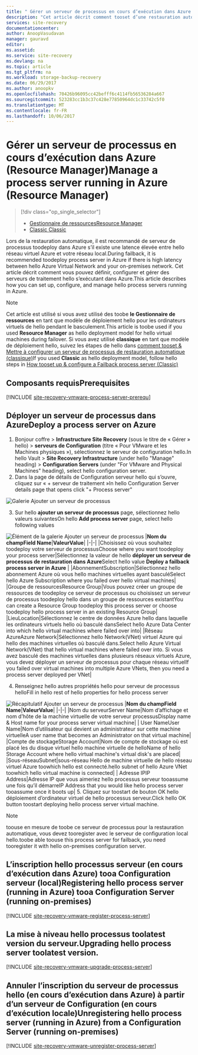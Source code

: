 ```yaml
---
title: " Gérer un serveur de processus en cours d’exécution dans Azure (Resource Manager) | Microsoft Docs"
description: "Cet article décrit comment tooset d’une restauration automatique processus serveur (Resource Manager) dans Azure."
services: site-recovery
documentationcenter: 
author: AnoopVasudavan
manager: gauravd
editor: 
ms.assetid: 
ms.service: site-recovery
ms.devlang: na
ms.topic: article
ms.tgt_pltfrm: na
ms.workload: storage-backup-recovery
ms.date: 06/29/2017
ms.author: anoopkv
ms.openlocfilehash: 70426b96095cc42befff6c4114fb56536284a667
ms.sourcegitcommit: 523283cc1b3c37c428e77850964dc1c33742c5f0
ms.translationtype: MT
ms.contentlocale: fr-FR
ms.lasthandoff: 10/06/2017
---
```

# <a name="manage-a-process-server-running-in-azure-resource-manager"></a><span data-ttu-id="8e979-103">Gérer un serveur de processus en cours d’exécution dans Azure (Resource Manager)</span><span class="sxs-lookup"><span data-stu-id="8e979-103">Manage a process server running in Azure (Resource Manager)</span></span>
> [!div class="op_single_selector"]
> * [<span data-ttu-id="8e979-104">Gestionnaire de ressources</span><span class="sxs-lookup"><span data-stu-id="8e979-104">Resource Manager</span></span>](./site-recovery-vmware-setup-azure-ps-resource-manager.md)
> * [<span data-ttu-id="8e979-105">Classic </span><span class="sxs-lookup"><span data-stu-id="8e979-105">Classic </span></span>](./site-recovery-vmware-setup-azure-ps-classic.md)

<span data-ttu-id="8e979-106">Lors de la restauration automatique, il est recommandé de serveur de processus toodeploy dans Azure s’il existe une latence élevée entre hello réseau virtuel Azure et votre réseau local.</span><span class="sxs-lookup"><span data-stu-id="8e979-106">During failback, it is recommended toodeploy process server in Azure if there is high latency between hello Azure Virtual Network and your on-premises network.</span></span> <span data-ttu-id="8e979-107">Cet article décrit comment vous pouvez définir, configurer et gérer des serveurs de traitement hello s’exécutant dans Azure.</span><span class="sxs-lookup"><span data-stu-id="8e979-107">This article describes how you can set up, configure, and manage hello process servers running in Azure.</span></span>

> [!NOTE]
> <span data-ttu-id="8e979-108">Cet article est utilisé si vous avez utilisé des toobe **le Gestionnaire de ressources** en tant que modèle de déploiement hello pour les ordinateurs virtuels de hello pendant le basculement.</span><span class="sxs-lookup"><span data-stu-id="8e979-108">This article is toobe used if you used **Resource Manager** as hello deployment model for hello virtual machines during failover.</span></span> <span data-ttu-id="8e979-109">Si vous avez utilisé **classique** en tant que modèle de déploiement hello, suivez les étapes de hello dans [comment tooset & Mettre à configurer un serveur de processus de restauration automatique (classique)](./site-recovery-vmware-setup-azure-ps-classic.md)</span><span class="sxs-lookup"><span data-stu-id="8e979-109">If you used **Classic** as hello deployment model, follow hello steps in [How tooset up & configure a Failback process server (Classic)](./site-recovery-vmware-setup-azure-ps-classic.md)</span></span>

## <a name="prerequisites"></a><span data-ttu-id="8e979-110">Composants requis</span><span class="sxs-lookup"><span data-stu-id="8e979-110">Prerequisites</span></span>

[!INCLUDE [site-recovery-vmware-process-server-prerequ](../../includes/site-recovery-vmware-azure-process-server-prereq.md)]

## <a name="deploy-a-process-server-on-azure"></a><span data-ttu-id="8e979-111">Déployer un serveur de processus dans Azure</span><span class="sxs-lookup"><span data-stu-id="8e979-111">Deploy a process server on Azure</span></span>
1. <span data-ttu-id="8e979-112">Bonjour coffre > **Infrastructure Site Recovery** (sous le titre de « Gérer » hello) > **serveurs de Configuration** (titre « Pour VMware et les Machines physiques »), sélectionnez le serveur de configuration hello.</span><span class="sxs-lookup"><span data-stu-id="8e979-112">In hello Vault > **Site Recovery Infrastructure** (under hello "Manage" heading) > **Configuration Servers** (under "For VMware and Physical Machines" heading), select hello configuration server.</span></span>
2. <span data-ttu-id="8e979-113">Dans la page de détails de Configuration serveur hello qui s’ouvre, cliquez sur « + serveur de traitement »</span><span class="sxs-lookup"><span data-stu-id="8e979-113">In hello Configuration Server details page that opens click "+ Process server"</span></span>

  ![Galerie Ajouter un serveur de processus](./media/site-recovery-vmware-setup-azure-ps-arm/add-ps.png)

3.  <span data-ttu-id="8e979-115">Sur hello **ajouter un serveur de processus** page, sélectionnez hello valeurs suivantes</span><span class="sxs-lookup"><span data-stu-id="8e979-115">On hello **Add process server** page, select hello following values</span></span>

  ![Élément de la galerie Ajouter un serveur de processus](./media/site-recovery-vmware-setup-azure-ps-arm/add-ps-page-1.png)
|<span data-ttu-id="8e979-117">**Nom du champ**</span><span class="sxs-lookup"><span data-stu-id="8e979-117">**Field Name**</span></span>|<span data-ttu-id="8e979-118">**Valeur**</span><span class="sxs-lookup"><span data-stu-id="8e979-118">**Value**</span></span>|
|-|-|
|<span data-ttu-id="8e979-119">Choisissez où vous souhaitez toodeploy votre serveur de processus</span><span class="sxs-lookup"><span data-stu-id="8e979-119">Choose where you want toodeploy your process server</span></span>|<span data-ttu-id="8e979-120">Sélectionnez la valeur de hello **déployer un serveur de processus de restauration dans Azure**</span><span class="sxs-lookup"><span data-stu-id="8e979-120">Select hello value **Deploy a failback process server in Azure**</span></span> |
|<span data-ttu-id="8e979-121">Abonnement</span><span class="sxs-lookup"><span data-stu-id="8e979-121">Subscription</span></span>|<span data-ttu-id="8e979-122">Sélectionnez hello abonnement Azure où vous hello machines virtuelles ayant basculé</span><span class="sxs-lookup"><span data-stu-id="8e979-122">Select hello Azure Subscription where you failed over hello virtual machines</span></span>|
|<span data-ttu-id="8e979-123">Groupe de ressources</span><span class="sxs-lookup"><span data-stu-id="8e979-123">Resource Group</span></span>|<span data-ttu-id="8e979-124">Vous pouvez créer un groupe de ressources de toodeploy ce serveur de processus ou choisissez un serveur de processus toodeploy hello dans un groupe de ressources existant</span><span class="sxs-lookup"><span data-stu-id="8e979-124">You can create a Resource Group toodeploy this process server or choose toodeploy hello process server in an existing Resource Group</span></span>|
|<span data-ttu-id="8e979-125">Lieu</span><span class="sxs-lookup"><span data-stu-id="8e979-125">Location</span></span>|<span data-ttu-id="8e979-126">Sélectionnez le centre de données Azure hello dans laquelle les ordinateurs virtuels hello où basculé dans</span><span class="sxs-lookup"><span data-stu-id="8e979-126">Select hello Azure Data Center into which hello virtual machines where failed over into</span></span>|
|<span data-ttu-id="8e979-127">Réseau Azure</span><span class="sxs-lookup"><span data-stu-id="8e979-127">Azure Network</span></span>|<span data-ttu-id="8e979-128">Sélectionnez hello Network(VNet) virtuel Azure qui hello des machines virtuelles où basculé dans.</span><span class="sxs-lookup"><span data-stu-id="8e979-128">Select hello Azure Virtual Network(VNet) that hello virtual machines where failed over into.</span></span> <span data-ttu-id="8e979-129">Si vous avez basculé des machines virtuelles dans plusieurs réseaux virtuels Azure, vous devez déployer un serveur de processus pour chaque réseau virtuel</span><span class="sxs-lookup"><span data-stu-id="8e979-129">If you failed over virtual machines into multiple Azure VNets, then you need a process server deployed per VNet</span></span>|

4. <span data-ttu-id="8e979-130">Renseignez hello autres propriétés hello pour serveur de processus hello</span><span class="sxs-lookup"><span data-stu-id="8e979-130">Fill in hello rest of hello properties for hello process server</span></span>

  ![Récapitulatif Ajouter un serveur de processus](./media/site-recovery-vmware-setup-azure-ps-arm/add-ps-page-2.png)
|<span data-ttu-id="8e979-132">**Nom du champ**</span><span class="sxs-lookup"><span data-stu-id="8e979-132">**Field Name**</span></span>|<span data-ttu-id="8e979-133">**Valeur**</span><span class="sxs-lookup"><span data-stu-id="8e979-133">**Value**</span></span>|
|-|-|
|<span data-ttu-id="8e979-134">Nom du serveur</span><span class="sxs-lookup"><span data-stu-id="8e979-134">Server Name</span></span>|<span data-ttu-id="8e979-135">Nom d’affichage et nom d’hôte de la machine virtuelle de votre serveur processus</span><span class="sxs-lookup"><span data-stu-id="8e979-135">Display name & Host name for your process server virtual machine</span></span>|
| <span data-ttu-id="8e979-136">User Name</span><span class="sxs-lookup"><span data-stu-id="8e979-136">User Name</span></span>|<span data-ttu-id="8e979-137">Nom d’utilisateur qui devient un administrateur sur cette machine virtuelle</span><span class="sxs-lookup"><span data-stu-id="8e979-137">A user name that becomes an Administrator on that virtual machine</span></span>|
|<span data-ttu-id="8e979-138">Compte de stockage</span><span class="sxs-lookup"><span data-stu-id="8e979-138">Storage Account</span></span>|<span data-ttu-id="8e979-139">Nom de compte de stockage où est placé les du disque virtuel hello machine virtuelle de hello</span><span class="sxs-lookup"><span data-stu-id="8e979-139">Name of hello Storage Account where hello virtual machine's virtual disk's are placed</span></span>|
|<span data-ttu-id="8e979-140">Sous-réseau</span><span class="sxs-lookup"><span data-stu-id="8e979-140">Subnet</span></span>|<span data-ttu-id="8e979-141">sous-réseau Hello de machine virtuelle de hello réseau virtuel Azure toowhich hello est connecté.</span><span class="sxs-lookup"><span data-stu-id="8e979-141">hello subnet of hello Azure VNet toowhich hello virtual machine is connected</span></span>|
| <span data-ttu-id="8e979-142">Adresse IP</span><span class="sxs-lookup"><span data-stu-id="8e979-142">IP Address</span></span>|<span data-ttu-id="8e979-143">Adresse IP que vous aimeriez hello processus serveur tooassume une fois qu’il démarre</span><span class="sxs-lookup"><span data-stu-id="8e979-143">IP Address that you would like hello process server tooassume once it boots up</span></span>|
5. <span data-ttu-id="8e979-144">Cliquez sur toostart de bouton OK hello déploiement d’ordinateur virtuel de hello processus serveur.</span><span class="sxs-lookup"><span data-stu-id="8e979-144">Click hello OK button toostart deploying hello process server virtual machine.</span></span>

> [!NOTE]
> <span data-ttu-id="8e979-145">toouse en mesure de toobe ce serveur de processus pour la restauration automatique, vous devez tooregister avec le serveur de configuration local hello.</span><span class="sxs-lookup"><span data-stu-id="8e979-145">toobe able toouse this process server for failback, you need tooregister it with hello on-premises configuration server.</span></span>

## <a name="registering-hello-process-server-running-in-azure-tooa-configuration-server-running-on-premises"></a><span data-ttu-id="8e979-146">L’inscription hello processus serveur (en cours d’exécution dans Azure) tooa Configuration serveur (local)</span><span class="sxs-lookup"><span data-stu-id="8e979-146">Registering hello process server (running in Azure) tooa Configuration Server (running on-premises)</span></span>

[!INCLUDE [site-recovery-vmware-register-process-server](../../includes/site-recovery-vmware-register-process-server.md)]

## <a name="upgrading-hello-process-server-toolatest-version"></a><span data-ttu-id="8e979-147">La mise à niveau hello processus toolatest version du serveur.</span><span class="sxs-lookup"><span data-stu-id="8e979-147">Upgrading hello process server toolatest version.</span></span>

[!INCLUDE [site-recovery-vmware-upgrade-process-server](../../includes/site-recovery-vmware-upgrade-process-server.md)]

## <a name="unregistering-hello-process-server-running-in-azure-from-a-configuration-server-running-on-premises"></a><span data-ttu-id="8e979-148">Annuler l’inscription du serveur de processus hello (en cours d’exécution dans Azure) à partir d’un serveur de Configuration (en cours d’exécution locale)</span><span class="sxs-lookup"><span data-stu-id="8e979-148">Unregistering hello process server (running in Azure) from a Configuration Server (running on-premises)</span></span>

[!INCLUDE [site-recovery-vmware-unregister-process-server](../../includes/site-recovery-vmware-unregister-process-server.md)]
